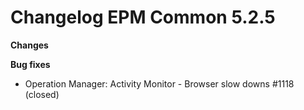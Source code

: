 # Changelog EPM Common 5.2.5

**Changes**


**Bug fixes**

- Operation Manager: Activity Monitor - Browser slow downs #1118 (closed)



